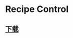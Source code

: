 # Recipe Control

## [下载](https://www.spigotmc.org/resources/recipe-control-%E2%9C%AE-1-15-1-16-%E2%9C%AE-edit-and-create-recipes.67216/)

